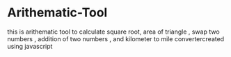 # Arithematic-Tool
 this is arithematic tool to calculate square root, area of triangle , swap two numbers , addition of two numbers , and kilometer to mile convertercreated using javascript
